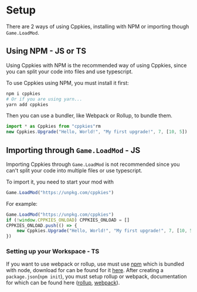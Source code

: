 # Setup

There are 2 ways of using Cppkies, installing with NPM or importing though `Game.LoadMod`.

## Using NPM - JS or TS

Using Cppkies with NPM is the recommended way of using Cppkies, since you can split your code into files and use typescript.

To use Cppkies using NPM, you must install it first:

```sh
npm i cppkies
# Or if you are using yarn...
yarn add cppkies
```

Then you can use a bundler, like Webpack or Rollup, to bundle them.

```ts
import * as Cppkies from "cppkies"rm
new Cppkies.Upgrade("Hello, World!", "My first upgrade!", 7, [10, 5])
```

## Importing through `Game.LoadMod` - JS

Importing Cppkies through `Game.LoadMod` is not recommended since you can't split your code into multiple files or use typescript.

To import it, you need to start your mod with

```ts
Game.LoadMod("https://unpkg.com/cppkies")
```

For example:

```ts
Game.LoadMod("https://unpkg.com/cppkies")
if (!window.CPPKIES_ONLOAD) CPPKIES_ONLOAD = []
CPPKIES_ONLOAD.push(() => {
	new Cppkies.Upgrade("Hello, World!", "My first upgrade!", 7, [10, 5])
})
```

### Setting up your Workspace - TS

If you want to use webpack or rollup, use must use [npm](https://npmjs.org) which is bundled with node, download for can be found for it [here](https://nodejs.org/en/download). After creating a `package.json`(`npm init`), you must setup rollup or webpack,
documentation for which can be found here ([rollup](https://rollupjs.org/guide/en/#quick-start), [webpack](https://webpack.js.org/concepts/)).
